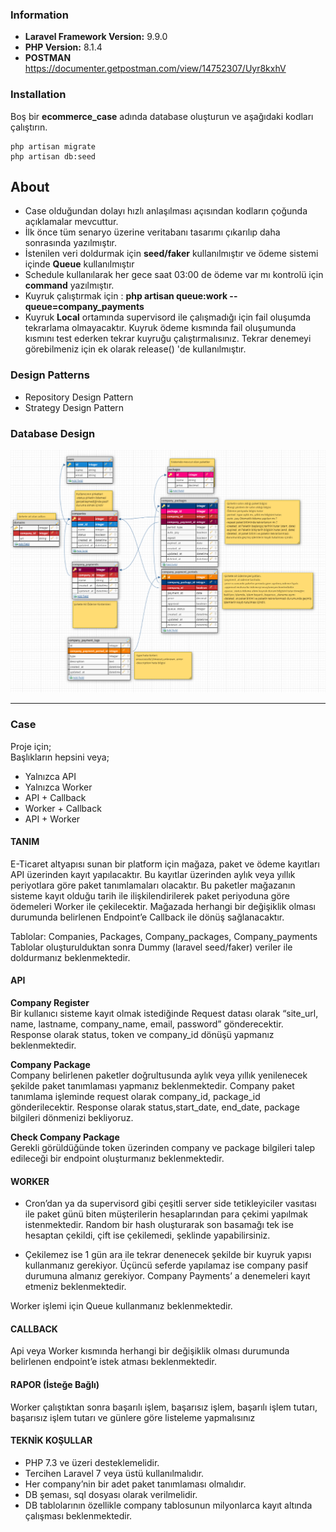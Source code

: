 ### Information
- **Laravel Framework Version:** 9.9.0
- **PHP Version:** 8.1.4
- **POSTMAN** https://documenter.getpostman.com/view/14752307/Uyr8kxhV
### Installation

Boş bir **ecommerce_case** adında database oluşturun ve aşağıdaki kodları çalıştırın.
```
php artisan migrate
php artisan db:seed
```

## About

- Case olduğundan dolayı hızlı anlaşılması açısından kodların çoğunda açıklamalar mevcuttur.
- İlk önce tüm senaryo üzerine veritabanı tasarımı çıkarılıp daha sonrasında yazılmıştır.
- İstenilen veri doldurmak için **seed/faker** kullanılmıştır ve ödeme sistemi içinde **Queue** kullanılmıştır
- Schedule kullanılarak her gece saat 03:00 de ödeme var mı kontrolü için **command** yazılmıştır.
- Kuyruk çalıştırmak için : **php artisan queue:work --queue=company_payments** 
- Kuyruk **Local** ortamında supervisord ile çalışmadığı için fail oluşumda tekrarlama olmayacaktır. Kuyruk ödeme kısmında fail oluşumunda kısmını test ederken tekrar kuyruğu çalıştırmalısınız. Tekrar denemeyi görebilmeniz için ek olarak release() 'de kullanılmıştır.

### Design Patterns
- Repository Design Pattern
- Strategy Design Pattern

### Database Design
![ecommerce db design!](public/images/db-design.png "ecommerce db design")

---

### Case

Proje için;\
Başlıkların hepsini veya;
- Yalnızca API
- Yalnızca Worker
- API + Callback
- Worker + Callback
- API + Worker

#### TANIM
E-Ticaret altyapısı sunan bir platform için mağaza, paket ve ödeme kayıtları API üzerinden kayıt yapılacaktır. Bu kayıtlar üzerinden aylık veya yıllık periyotlara göre paket tanımlamaları olacaktır. Bu paketler mağazanın sisteme kayıt olduğu tarih ile ilişkilendirilerek paket periyoduna göre ödemeleri Worker ile çekilecektir. Mağazada herhangi bir değişiklik olması durumunda belirlenen Endpoint’e Callback ile dönüş sağlanacaktır.

Tablolar: Companies, Packages, Company_packages, Company_payments Tablolar oluşturulduktan sonra Dummy (laravel seed/faker) veriler ile doldurmanız beklenmektedir.

#### API

**Company Register**\
Bir kullanıcı sisteme kayıt olmak istediğinde Request datası olarak “site_url, name, lastname, company_name, email, password” gönderecektir. Response olarak status, token ve company_id dönüşü yapmanız beklenmektedir.

**Company Package**\
Company belirlenen paketler doğrultusunda aylık veya yıllık yenilenecek şekilde paket tanımlaması yapmanız beklenmektedir. Company paket tanımlama işleminde request olarak company_id, package_id gönderilecektir. Response olarak status,start_date, end_date, package bilgileri dönmenizi bekliyoruz.

**Check Company Package**\
Gerekli görüldüğünde token üzerinden company ve package bilgileri talep edileceği bir endpoint oluşturmanız beklenmektedir.

#### WORKER

- Cron’dan ya da supervisord gibi çeşitli server side tetikleyiciler vasıtası ile paket günü biten müşterilerin hesaplarından para çekimi yapılmak istenmektedir. Random bir hash oluşturarak son basamağı tek ise hesaptan çekildi, çift ise çekilemedi, şeklinde yapabilirsiniz.

- Çekilemez ise 1 gün ara ile tekrar denenecek şekilde bir kuyruk yapısı kullanmanız gerekiyor. Üçüncü seferde yapılamaz ise company pasif durumuna almanız gerekiyor.
Company Payments’ a denemeleri kayıt etmeniz beklenmektedir.

Worker işlemi için Queue kullanmanız beklenmektedir.

#### CALLBACK

Api veya Worker kısmında herhangi bir değişiklik olması durumunda belirlenen endpoint’e istek atması beklenmektedir.

#### RAPOR (İsteğe Bağlı)
Worker çalıştıktan sonra başarılı işlem, başarısız işlem, başarılı işlem tutarı, başarısız işlem tutarı ve günlere göre listeleme yapmalısınız

#### TEKNİK KOŞULLAR
- PHP 7.3 ve üzeri desteklemelidir.
- Tercihen Laravel 7 veya üstü kullanılmalıdır.
- Her company’nin bir adet paket tanımlaması olmalıdır.
- DB şeması, sql dosyası olarak verilmelidir.
- DB tablolarının özellikle company tablosunun milyonlarca kayıt altında çalışması beklenmektedir.

